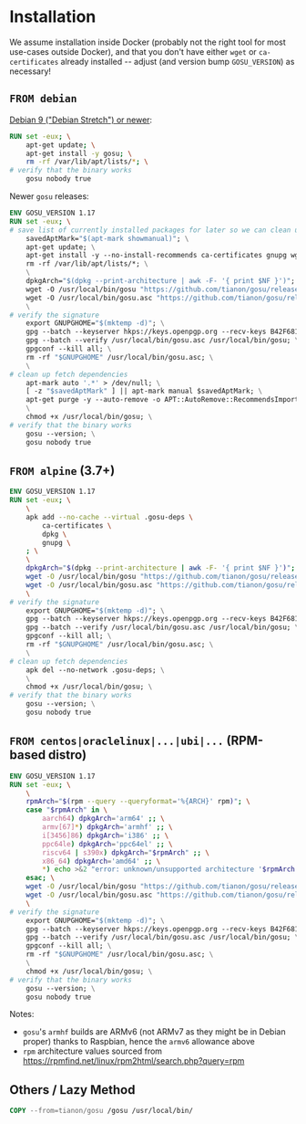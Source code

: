 # Installation

We assume installation inside Docker (probably not the right tool for most use-cases outside Docker), and that you don't have either `wget` or `ca-certificates` already installed -- adjust (and version bump `GOSU_VERSION`) as necessary!

## `FROM debian`

[Debian 9 ("Debian Stretch") or newer](https://packages.debian.org/gosu):

```dockerfile
RUN set -eux; \
	apt-get update; \
	apt-get install -y gosu; \
	rm -rf /var/lib/apt/lists/*; \
# verify that the binary works
	gosu nobody true
```

Newer `gosu` releases:

```dockerfile
ENV GOSU_VERSION 1.17
RUN set -eux; \
# save list of currently installed packages for later so we can clean up
	savedAptMark="$(apt-mark showmanual)"; \
	apt-get update; \
	apt-get install -y --no-install-recommends ca-certificates gnupg wget; \
	rm -rf /var/lib/apt/lists/*; \
	\
	dpkgArch="$(dpkg --print-architecture | awk -F- '{ print $NF }')"; \
	wget -O /usr/local/bin/gosu "https://github.com/tianon/gosu/releases/download/$GOSU_VERSION/gosu-$dpkgArch"; \
	wget -O /usr/local/bin/gosu.asc "https://github.com/tianon/gosu/releases/download/$GOSU_VERSION/gosu-$dpkgArch.asc"; \
	\
# verify the signature
	export GNUPGHOME="$(mktemp -d)"; \
	gpg --batch --keyserver hkps://keys.openpgp.org --recv-keys B42F6819007F00F88E364FD4036A9C25BF357DD4; \
	gpg --batch --verify /usr/local/bin/gosu.asc /usr/local/bin/gosu; \
	gpgconf --kill all; \
	rm -rf "$GNUPGHOME" /usr/local/bin/gosu.asc; \
	\
# clean up fetch dependencies
	apt-mark auto '.*' > /dev/null; \
	[ -z "$savedAptMark" ] || apt-mark manual $savedAptMark; \
	apt-get purge -y --auto-remove -o APT::AutoRemove::RecommendsImportant=false; \
	\
	chmod +x /usr/local/bin/gosu; \
# verify that the binary works
	gosu --version; \
	gosu nobody true
```

## `FROM alpine` (3.7+)

```dockerfile
ENV GOSU_VERSION 1.17
RUN set -eux; \
	\
	apk add --no-cache --virtual .gosu-deps \
		ca-certificates \
		dpkg \
		gnupg \
	; \
	\
	dpkgArch="$(dpkg --print-architecture | awk -F- '{ print $NF }')"; \
	wget -O /usr/local/bin/gosu "https://github.com/tianon/gosu/releases/download/$GOSU_VERSION/gosu-$dpkgArch"; \
	wget -O /usr/local/bin/gosu.asc "https://github.com/tianon/gosu/releases/download/$GOSU_VERSION/gosu-$dpkgArch.asc"; \
	\
# verify the signature
	export GNUPGHOME="$(mktemp -d)"; \
	gpg --batch --keyserver hkps://keys.openpgp.org --recv-keys B42F6819007F00F88E364FD4036A9C25BF357DD4; \
	gpg --batch --verify /usr/local/bin/gosu.asc /usr/local/bin/gosu; \
	gpgconf --kill all; \
	rm -rf "$GNUPGHOME" /usr/local/bin/gosu.asc; \
	\
# clean up fetch dependencies
	apk del --no-network .gosu-deps; \
	\
	chmod +x /usr/local/bin/gosu; \
# verify that the binary works
	gosu --version; \
	gosu nobody true
```

## `FROM centos|oraclelinux|...|ubi|...` (RPM-based distro)

```dockerfile
ENV GOSU_VERSION 1.17
RUN set -eux; \
	\
	rpmArch="$(rpm --query --queryformat='%{ARCH}' rpm)"; \
	case "$rpmArch" in \
		aarch64) dpkgArch='arm64' ;; \
		armv[67]*) dpkgArch='armhf' ;; \
		i[3456]86) dpkgArch='i386' ;; \
		ppc64le) dpkgArch='ppc64el' ;; \
		riscv64 | s390x) dpkgArch="$rpmArch" ;; \
		x86_64) dpkgArch='amd64' ;; \
		*) echo >&2 "error: unknown/unsupported architecture '$rpmArch'"; exit 1 ;; \
	esac; \
	wget -O /usr/local/bin/gosu "https://github.com/tianon/gosu/releases/download/$GOSU_VERSION/gosu-$dpkgArch"; \
	wget -O /usr/local/bin/gosu.asc "https://github.com/tianon/gosu/releases/download/$GOSU_VERSION/gosu-$dpkgArch.asc"; \
	\
# verify the signature
	export GNUPGHOME="$(mktemp -d)"; \
	gpg --batch --keyserver hkps://keys.openpgp.org --recv-keys B42F6819007F00F88E364FD4036A9C25BF357DD4; \
	gpg --batch --verify /usr/local/bin/gosu.asc /usr/local/bin/gosu; \
	gpgconf --kill all; \
	rm -rf "$GNUPGHOME" /usr/local/bin/gosu.asc; \
	\
	chmod +x /usr/local/bin/gosu; \
# verify that the binary works
	gosu --version; \
	gosu nobody true
```

Notes:

- `gosu`'s `armhf` builds are ARMv6 (not ARMv7 as they might be in Debian proper) thanks to Raspbian, hence the `armv6` allowance above
- `rpm` architecture values sourced from https://rpmfind.net/linux/rpm2html/search.php?query=rpm

## Others / Lazy Method

```dockerfile
COPY --from=tianon/gosu /gosu /usr/local/bin/
```
